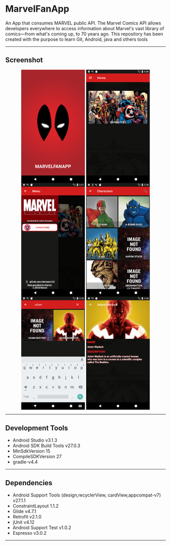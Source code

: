 # MarvelFanApp
An App that consumes MARVEL public API. The Marvel Comics API allows developers everywhere to access information about Marvel's vast library of comics—from what's coming up, to 70 years ago. This repository has been created with the purpose to learn Git, Android, java and others tools

------

## Screenshot
<p align="center">
  <img src="Screenshot_1541265442.png" align="center" width=200>
  <img src="Screenshot_1541265446.png" align="center" width=200>
  <img src="Screenshot_1541265450.png" align="center" width=200>
  <img src="Screenshot_1541265505.png" align="center" width=200>
  <img src="Screenshot_1541265526.png" align="center" width=200>
  <img src="Screenshot_1541265538.png" align="center" width=200>
</p>

------

## Development Tools
- Android Studio v3.1.3
- Android SDK Build Tools v27.0.3
- MinSdkVersion 15
- CompileSDKVersion 27
- gradle-v4.4

------

## Dependencies
- Android Support Tools (design,recyclerView, cardView,appcompat-v7) v27.1.1
- ConstraintLayout 1.1.2
- Glide v4.7.1
- Retrofit v2.1.0
- jUnit v4.12
- Android Support Test v1.0.2
- Espresso v3.0.2

------
